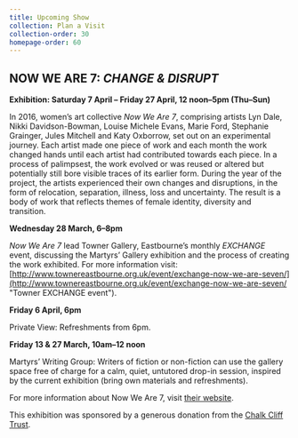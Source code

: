 ```yaml
---
title: Upcoming Show
collection: Plan a Visit
collection-order: 30
homepage-order: 60
---
```


## NOW WE ARE 7: <cite>CHANGE &amp; DISRUPT</cite>

**Exhibition: Saturday 7 April &ndash; Friday 27 April, 12 noon&ndash;5pm (Thu&ndash;Sun)**

In 2016, women&rsquo;s art collective <cite>Now We Are 7</cite>, comprising artists Lyn Dale, Nikki Davidson-Bowman, Louise Michele Evans, Marie Ford, Stephanie Grainger, Jules Mitchell and Katy Oxborrow, set out on an experimental journey. Each artist made one piece of work and each month the work changed hands until each artist had contributed towards each piece. In a process of palimpsest, the work evolved or was reused or altered but potentially still bore visible traces of its earlier form. During the year of the project, the artists experienced their own changes and disruptions, in the form of relocation, separation, illness, loss and uncertainty. The result is a body of work that reflects themes of female identity, diversity and transition.

**Wednesday 28 March, 6&ndash;8pm**

<cite>Now We Are 7</cite> lead Towner Gallery, Eastbourne&rsquo;s monthly <cite>EXCHANGE</cite> event, discussing the Martyrs&rsquo; Gallery exhibition and the process of creating the work exhibited. For more information visit: [http://www.townereastbourne.org.uk/event/exchange-now-we-are-seven/](http://www.townereastbourne.org.uk/event/exchange-now-we-are-seven/ "Towner EXCHANGE event").

**Friday 6 April, 6pm**

Private View: Refreshments from 6pm.

**Friday 13 &amp; 27 March, 10am&ndash;12 noon**

Martyrs&rsquo; Writing Group: Writers of fiction or non-fiction can use the gallery space free of charge for a calm, quiet, untutored drop-in session, inspired by the current exhibition (bring own materials and refreshments).

For more information about Now We Are 7, visit [their website](http://www.nowweare7.com "Now We Are 7 website").

This exhibition was sponsored by a generous donation from the [Chalk Cliff Trust](http://chalkclifftrust.org/ "Chalk Cliff Trust website").
